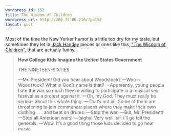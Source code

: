 ```yaml
--- 
wordpress_id: 152
title: The Wisdom of Children
wordpress_url: http://208.75.86.216/?p=152
layout: post
---
```

Most of the time the New Yorker humor is a little too dry for my taste, but sometimes they let in <a href="http://en.wikipedia.org/wiki/Jack_Handey">Jack Handey</a> pieces or ones like this, <a href="http://www.newyorker.com/humor/2007/03/26/070326sh_shouts_rich">"The Wisdom of Children"</a>, that are actually funny.

<blockquote>
<b>How College Kids Imagine the United States Government</b>

THE NINETEEN-SIXTIES

—Mr. President! Did you hear about Woodstock?
—Woo— Woodstock? What in God’s name is that?
—Apparently, young people hate the war so much they’re willing to participate in a musical sex festival as a protest against it.
—Oh, my God. They must really be serious about this whole thing.
—That’s not all. Some of them are threatening to join communes: places where they make their own clothing . . . and beat on drums.
—Stop the war.
—But, Mr. President!
—Stop all American wars!
—(sighs) Very well, sir. I’ll go tell the generals.
—Wow. It’s a good thing those kids decided to go hear music.
</blockquote>

